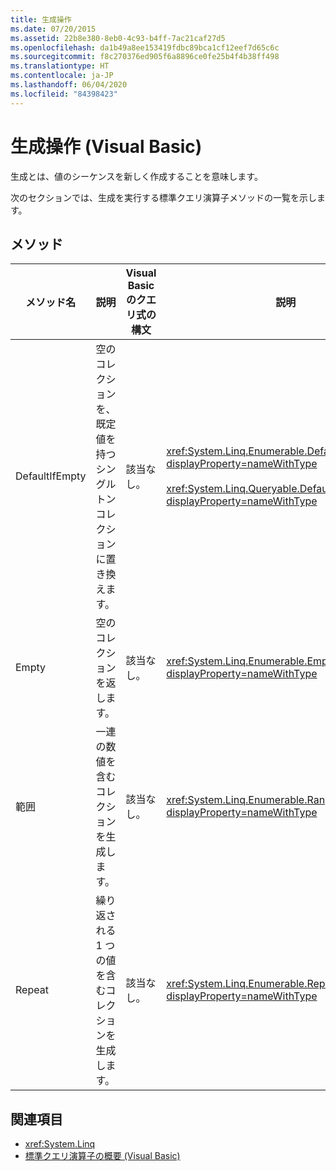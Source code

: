 ```yaml
---
title: 生成操作
ms.date: 07/20/2015
ms.assetid: 22b8e380-8eb0-4c93-b4ff-7ac21caf27d5
ms.openlocfilehash: da1b49a8ee153419fdbc89bca1cf12eef7d65c6c
ms.sourcegitcommit: f8c270376ed905f6a8896ce0fe25b4f4b38ff498
ms.translationtype: HT
ms.contentlocale: ja-JP
ms.lasthandoff: 06/04/2020
ms.locfileid: "84398423"
---
```

# <a name="generation-operations-visual-basic"></a>生成操作 (Visual Basic)
生成とは、値のシーケンスを新しく作成することを意味します。  
  
 次のセクションでは、生成を実行する標準クエリ演算子メソッドの一覧を示します。  
  
## <a name="methods"></a>メソッド  
  
|メソッド名|説明|Visual Basic のクエリ式の構文|説明|  
|-----------------|-----------------|------------------------------------------|----------------------|  
|DefaultIfEmpty|空のコレクションを、既定値を持つシングルトン コレクションに置き換えます。|該当なし。|<xref:System.Linq.Enumerable.DefaultIfEmpty%2A?displayProperty=nameWithType><br /><br /> <xref:System.Linq.Queryable.DefaultIfEmpty%2A?displayProperty=nameWithType>|  
|Empty|空のコレクションを返します。|該当なし。|<xref:System.Linq.Enumerable.Empty%2A?displayProperty=nameWithType>|  
|範囲|一連の数値を含むコレクションを生成します。|該当なし。|<xref:System.Linq.Enumerable.Range%2A?displayProperty=nameWithType>|  
|Repeat|繰り返される 1 つの値を含むコレクションを生成します。|該当なし。|<xref:System.Linq.Enumerable.Repeat%2A?displayProperty=nameWithType>|  
  
## <a name="see-also"></a>関連項目

- <xref:System.Linq>
- [標準クエリ演算子の概要 (Visual Basic)](standard-query-operators-overview.md)
